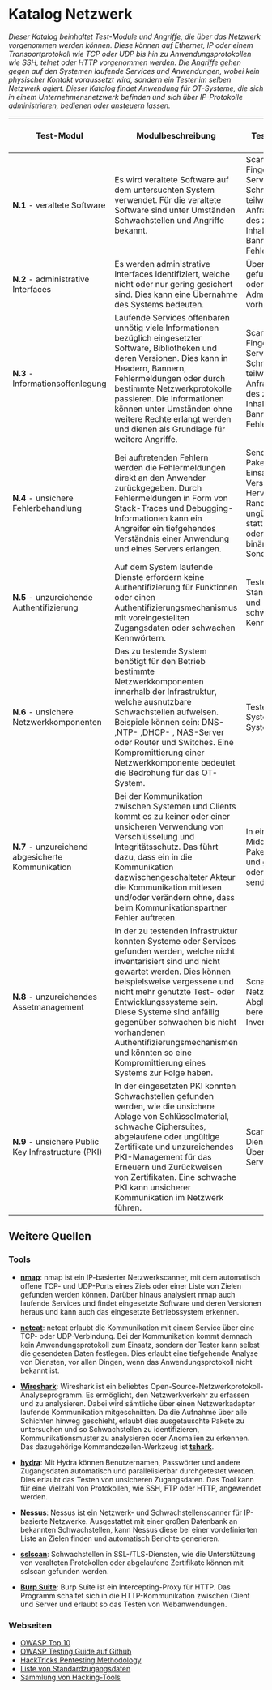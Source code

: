 # Katalog Netzwerk
 
_Dieser Katalog beinhaltet Test-Module und Angriffe, die über das Netzwerk vorgenommen werden können. Diese können auf Ethernet, IP oder einem Transportprotokoll wie TCP oder UDP bis hin zu Anwendungsprotokollen wie SSH, telnet oder HTTP vorgenommen werden. Die Angriffe gehen gegen auf den Systemen laufende Services und Anwendungen, wobei kein physischer Kontakt voraussetzt wird, sondern ein Tester im selben Netzwerk agiert. Dieser Katalog findet Anwendung für OT-Systeme, die sich in einem Unternehmensnetzwerk befinden und sich über IP-Protokolle administrieren, bedienen oder ansteuern lassen._

| Test-Modul | Modulbeschreibung | Test-Durchführung | Externer Angriff möglich? | Aggressivität | Externe Quellen |
|------------|-------------------|-------------------|---------------------------|---------------|-----------------|
|**N.1** - veraltete Software|Es wird veraltete Software auf dem untersuchten System verwendet. Für die veraltete Software sind unter Umständen Schwachstellen und Angriffe bekannt.|Scannen und Fingerprinting von Servern und Schnittstellen, durch teilweise ungültigen Anfragen. Auslesen des zurückgegebenen Inhalts, der Metadaten, Banner, Header, und Fehlermeldungen.|Ja|Abwägend|[OWASP Top 10: Using Components with Known Vulnerabilities](https://owasp.org/www-project-top-ten/2017/A9_2017-Using_Components_with_Known_Vulnerabilities)|
|**N.2** - administrative Interfaces|Es werden administrative Interfaces identifiziert, welche nicht oder nur gering gesichert sind. Dies kann eine Übernahme des Systems bedeuten.|Überprüfen, ob bei gefunden Services oder Schnittstellen ein Admin-Panel vorhanden ist.|Ja|Abwägend|[WSTG-CONF-05](https://github.com/OWASP/wstg/blob/master/document/4-Web_Application_Security_Testing/02-Configuration_and_Deployment_Management_Testing/05-Enumerate_Infrastructure_and_Application_Admin_Interfaces.md)|
|**N.3** - Informationsoffenlegung|Laufende Services offenbaren unnötig viele Informationen bezüglich eingesetzter Software, Bibliotheken und deren Versionen. Dies kann in Headern, Bannern, Fehlermeldungen oder durch bestimmte Netzwerkprotokolle passieren. Die Informationen können unter Umständen ohne weitere Rechte erlangt werden und dienen als Grundlage für weitere Angriffe.|Scannen und Fingerprinting von Servern und Schnittstellen, durch teilweise ungültigen Anfragen. Auslesen des zurückgegebenen Inhalts, der Metadaten, Banner, Header, und Fehlermeldungen.|Ja|Passiv|[WSTG-INFO-02](https://github.com/OWASP/wstg/blob/master/document/4-Web_Application_Security_Testing/01-Information_Gathering/02-Fingerprint_Web_Server.md) [WSTG-INFO-03](https://github.com/OWASP/wstg/blob/master/document/4-Web_Application_Security_Testing/01-Information_Gathering/03-Review_Webserver_Metafiles_for_Information_Leakage.md)|
|**N.4** - unsichere Fehlerbehandlung|Bei auftretenden Fehlern werden die Fehlermeldungen direkt an den Anwender zurückgegeben. Durch Fehlermeldungen in Form von Stack-Traces und Debugging-Informationen kann ein Angreifer ein tiefgehendes Verständnis einer Anwendung und eines Servers erlangen.|Senden von ungültigen Paketen, Headern und Einsatz von falschen Versionen. Hervorrufen von Randbedingungen: ungültiger Typ (Zahlen statt Zeichen), leere oder lange Eingaben, binäre Eingaben und Sonderzeichen.|Ja|Abwägend|[WSTG-ERRH-01](https://github.com/OWASP/wstg/blob/master/document/4-Web_Application_Security_Testing/08-Testing_for_Error_Handling/01-Testing_For_Improper_Error_Handling.md)|
|**N.5** - unzureichende Authentifizierung|Auf dem System laufende Dienste erfordern keine Authentifizierung für Funktionen oder einen Authentifizierungsmechanismus mit voreingestellten Zugangsdaten oder schwachen Kennwörtern. |Testen von Standardzugangsdaten und schwachen/häufigen Kennwörtern.|Ja|Vorsichtig|[WSTG-ATHN-02](https://github.com/OWASP/wstg/blob/master/document/4-Web_Application_Security_Testing/04-Authentication_Testing/02-Testing_for_Default_Credentials.md)|
|**N.6** - unsichere Netzwerkkomponenten|Das zu testende System benötigt für den Betrieb bestimmte Netzwerkkomponenten innerhalb der Infrastruktur, welche ausnutzbare Schwachstellen aufweisen. Beispiele können sein: DNS- ,NTP- ,DHCP- , NAS-Server oder Router und Switches. Eine Kompromittierung einer Netzwerkkomponente bedeutet die Bedrohung für das OT-System. |Testen von vom System abhängigen Systemkomponenten.|Ja|Vorsichtig|[DNS-Angriffe](https://book.hacktricks.xyz/network-services-pentesting/pentesting-dns) [NTP-Angriffe](https://resources.infosecinstitute.com/topic/network-time-protocol-ntp-threats-countermeasures/)
|**N.7** - unzureichend abgesicherte Kommunikation|Bei der Kommunikation zwischen Systemen und Clients kommt es zu keiner oder einer unsicheren Verwendung von Verschlüsselung und Integritätsschutz. Das führt dazu, dass ein in die Kommunikation dazwischengeschalteter Akteur die Kommunikation mitlesen und/oder verändern ohne, dass beim Kommunikationspartner Fehler auftreten.|In einem Man-in-the-Middle Szenario Pakete mitschneiden und ggf. manipulieren oder wiederholend senden.|Ja|Vorsichtig|[WSTG-CRYP-01](https://github.com/OWASP/wstg/blob/master/document/4-Web_Application_Security_Testing/09-Testing_for_Weak_Cryptography/01-Testing_for_Weak_Transport_Layer_Security.md) [WSTG-CRYP-04](https://github.com/OWASP/wstg/blob/master/document/4-Web_Application_Security_Testing/09-Testing_for_Weak_Cryptography/04-Testing_for_Weak_Encryption.md)|
|**N.8** - unzureichendes Assetmanagement|In der zu testenden Infrastruktur konnten Systeme oder Services gefunden werden, welche nicht inventarisiert sind und nicht gewartet werden. Dies können beispielsweise vergessene und nicht mehr genutzte Test- oder Entwicklungssysteme sein. Diese Systeme sind anfällig gegenüber schwachen bis nicht vorhandenen Authentifizierungsmechanismen und könnten so eine Kompromittierung eines Systems zur Folge haben.|Scnanning des Netzwerks und Abgleichen mit bereitgestellter Inventarliste.|Ja|Vorsichtig|[Asset Management für sichere Netzwerke](https://www.ncsc.gov.uk/blog-post/asset-management-for-cyber-security) [Asset Management für OT Systeme im Energiesektor](https://www.nccoe.nist.gov/publication/1800-23/VolB/index.html#challenge) [Pentesting IPv6](https://book.hacktricks.xyz/generic-methodologies-and-resources/pentesting-network/pentesting-ipv6)|
|**N.9** - unsichere Public Key Infrastructure (PKI)|In der eingesetzten PKI konnten Schwachstellen gefunden werden, wie die unsichere Ablage von Schlüsselmaterial, schwache Ciphersuites, abgelaufene oder ungültige Zertifikate und unzureichendes PKI-Management für das Erneuern und Zurückweisen von Zertifikaten. Eine schwache PKI kann unsicherer Kommunikation im Netzwerk führen.|Scannen von TLS-Diensten und Überprüfen von Serverzertifikaten.|Ja|Abwägend|[WSTG-CRYP-01](https://github.com/OWASP/wstg/blob/master/document/4-Web_Application_Security_Testing/09-Testing_for_Weak_Cryptography/01-Testing_for_Weak_Transport_Layer_Security.md) [PKI Pentesting](https://alfecorona.medium.com/understanding-pki-public-key-infrastructure-for-information-security-414ef5fe4f9f)|


## Weitere Quellen

### Tools
- [**nmap**](https://nmap.org/): nmap ist ein IP-basierter Netzwerkscanner, mit dem automatisch offene TCP- und UDP-Ports eines Ziels oder einer Liste von Zielen gefunden werden können. Darüber hinaus analysiert nmap auch laufende Services und findet eingesetzte Software und deren Versionen heraus und kann auch das eingesetzte Betriebssystem erkennen.

- [**netcat**](https://wiki.ubuntuusers.de/netcat/): netcat erlaubt die Kommunikation mit einem Service über eine TCP- oder UDP-Verbindung. Bei der Kommunikation kommt demnach kein Anwendungsprotokoll zum Einsatz, sondern der Tester kann selbst die gesendeten Daten festlegen. Dies erlaubt eine tiefgehende Analyse von Diensten, vor allen Dingen, wenn das Anwendungsprotokoll nicht bekannt ist.
  
- [**Wireshark**](https://www.wireshark.org/): Wireshark ist ein beliebtes Open-Source-Netzwerkprotokoll-Analyseprogramm. Es ermöglicht, den Netzwerkverkehr zu erfassen und zu analysieren. Dabei wird sämtliche über einen Netzwerkadapter laufende Kommunikation mitgeschnitten. Da die Aufnahme über alle Schichten hinweg geschieht, erlaubt dies ausgetauschte Pakete zu untersuchen und so Schwachstellen zu identifizieren, Kommunikationsmuster zu analysieren oder Anomalien zu erkennen. Das dazugehörige Kommandozeilen-Werkzeug ist [**tshark**](https://tshark.dev/).

- [**hydra**](https://www.kali.org/tools/hydra/): Mit Hydra können Benutzernamen, Passwörter und andere Zugangsdaten automatisch und parallelisierbar durchgetestet werden. Dies erlaubt das Testen von unsicheren Zugangsdaten. Das Tool kann für eine Vielzahl von Protokollen, wie SSH, FTP oder HTTP, angewendet werden.

- [**Nessus**](https://tenable.com/products/nessus): Nessus ist ein Netzwerk- und Schwachstellenscanner für IP-basierte Netzwerke. Ausgestattet mit einer großen Datenbank an bekannten Schwachstellen, kann Nessus diese bei einer vordefinierten Liste an Zielen finden und automatisch Berichte generieren.
  
- [**sslscan**](https://www.kali.org/tools/sslscan/): Schwachstellen in SSL-/TLS-Diensten, wie die Unterstützung von veralteten Protokollen oder abgelaufene Zertifikate können mit sslscan gefunden werden.

- [**Burp Suite**](https://portswigger.net/burp): Burp Suite ist ein Intercepting-Proxy für HTTP. Das Programm schaltet sich in die HTTP-Kommunikation zwischen Client und Server und erlaubt so das Testen von Webanwendungen.

### Webseiten
- [OWASP Top 10](https://owasp.org/Top10/)
- [OWASP Testing Guide auf Github](https://github.com/OWASP/wstg/tree/master/document)
- [HackTricks Pentesting Methodology](https://book.hacktricks.xyz/generic-methodologies-and-resources/pentesting-methodology)
- [Liste von Standardzugangsdaten](https://github.com/danielmiessler/SecLists/tree/master/Passwords/Default-Credentials)
- [Sammlung von Hacking-Tools](https://www.kali.org/tools/)

